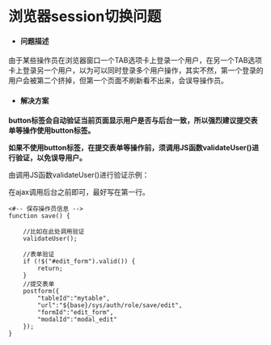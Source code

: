 # 浏览器session切换问题

* #### 问题描述

由于某些操作员在浏览器窗口一个TAB选项卡上登录一个用户，在另一个TAB选项卡上登录另一个用户，以为可以同时登录多个用户操作，其实不然，第一个登录的用户会被第二个挤掉，但第一个页面不刷新看不出来，会误导操作员。

* #### **解决方案**

**button标签会自动验证当前页面显示用户是否与后台一致，所以强烈建议提交表单等操作使用button标签。**

**如果不使用button标签，在提交表单等操作前，须调用JS函数validateUser\(\)进行验证，以免误导用户。**

由调用JS函数validateUser\(\)进行验证示例：

在ajax调用后台之前即可，最好写在第一行。

```
<#-- 保存操作员信息 -->
function save() {

    //比如在此处调用验证
    validateUser();
    
    //表单验证
    if (!$("#edit_form").valid()) {
        return;
    }
    //提交表单
    postform({
    	"tableId":"mytable",
    	"url":"${base}/sys/auth/role/save/edit",
    	"formId":"edit_form",
    	"modalId":"modal_edit"
    });
}
```



